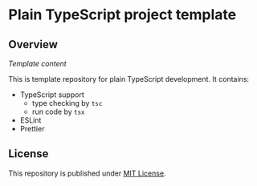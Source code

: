 # Plain TypeScript project template

## Overview

*Template content*

This is template repository for plain TypeScript development.
It contains:

- TypeScript support
    - type checking by `tsc`
    - run code by `tsx`
- ESLint
- Prettier

## License

This repository is published under [MIT License](LICENSE).
